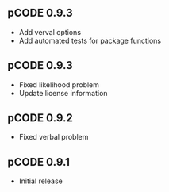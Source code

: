 ## pCODE 0.9.3
* Add verval options
* Add automated tests for package functions

## pCODE 0.9.3
* Fixed likelihood problem
* Update license information

## pCODE 0.9.2
* Fixed verbal problem

## pCODE 0.9.1

* Initial release

